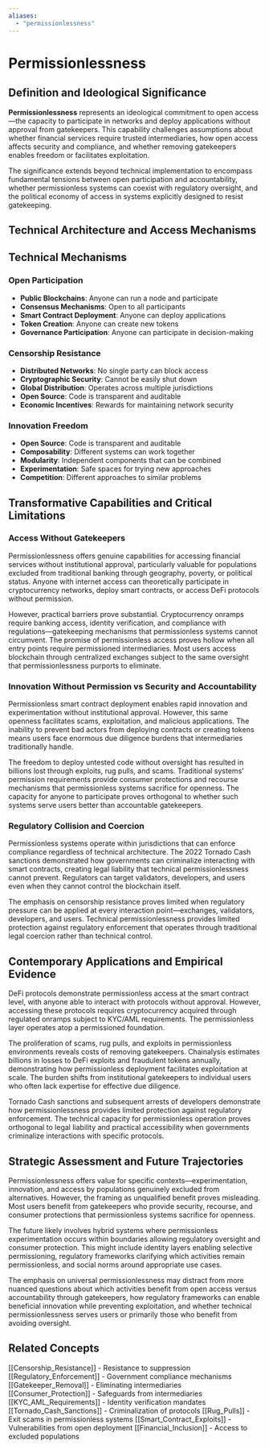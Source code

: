 ```yaml
---
aliases:
  - "permissionlessness"
---
```


# Permissionlessness

## Definition and Ideological Significance

**Permissionlessness** represents an ideological commitment to open access—the capacity to participate in networks and deploy applications without approval from gatekeepers. This capability challenges assumptions about whether financial services require trusted intermediaries, how open access affects security and compliance, and whether removing gatekeepers enables freedom or facilitates exploitation.

The significance extends beyond technical implementation to encompass fundamental tensions between open participation and accountability, whether permissionless systems can coexist with regulatory oversight, and the political economy of access in systems explicitly designed to resist gatekeeping.

## Technical Architecture and Access Mechanisms

## Technical Mechanisms

### Open Participation
- **Public Blockchains**: Anyone can run a node and participate
- **Consensus Mechanisms**: Open to all participants
- **Smart Contract Deployment**: Anyone can deploy applications
- **Token Creation**: Anyone can create new tokens
- **Governance Participation**: Anyone can participate in decision-making

### Censorship Resistance
- **Distributed Networks**: No single party can block access
- **Cryptographic Security**: Cannot be easily shut down
- **Global Distribution**: Operates across multiple jurisdictions
- **Open Source**: Code is transparent and auditable
- **Economic Incentives**: Rewards for maintaining network security

### Innovation Freedom
- **Open Source**: Code is transparent and auditable
- **Composability**: Different systems can work together
- **Modularity**: Independent components that can be combined
- **Experimentation**: Safe spaces for trying new approaches
- **Competition**: Different approaches to similar problems

## Transformative Capabilities and Critical Limitations

### Access Without Gatekeepers

Permissionlessness offers genuine capabilities for accessing financial services without institutional approval, particularly valuable for populations excluded from traditional banking through geography, poverty, or political status. Anyone with internet access can theoretically participate in cryptocurrency networks, deploy smart contracts, or access DeFi protocols without permission.

However, practical barriers prove substantial. Cryptocurrency onramps require banking access, identity verification, and compliance with regulations—gatekeeping mechanisms that permissionless systems cannot circumvent. The promise of permissionless access proves hollow when all entry points require permissioned intermediaries. Most users access blockchain through centralized exchanges subject to the same oversight that permissionlessness purports to eliminate.

### Innovation Without Permission vs Security and Accountability

Permissionless smart contract deployment enables rapid innovation and experimentation without institutional approval. However, this same openness facilitates scams, exploitation, and malicious applications. The inability to prevent bad actors from deploying contracts or creating tokens means users face enormous due diligence burdens that intermediaries traditionally handle.

The freedom to deploy untested code without oversight has resulted in billions lost through exploits, rug pulls, and scams. Traditional systems' permission requirements provide consumer protections and recourse mechanisms that permissionless systems sacrifice for openness. The capacity for anyone to participate proves orthogonal to whether such systems serve users better than accountable gatekeepers.

### Regulatory Collision and Coercion

Permissionless systems operate within jurisdictions that can enforce compliance regardless of technical architecture. The 2022 Tornado Cash sanctions demonstrated how governments can criminalize interacting with smart contracts, creating legal liability that technical permissionlessness cannot prevent. Regulators can target validators, developers, and users even when they cannot control the blockchain itself.

The emphasis on censorship resistance proves limited when regulatory pressure can be applied at every interaction point—exchanges, validators, developers, and users. Technical permissionlessness provides limited protection against regulatory enforcement that operates through traditional legal coercion rather than technical control.

## Contemporary Applications and Empirical Evidence

DeFi protocols demonstrate permissionless access at the smart contract level, with anyone able to interact with protocols without approval. However, accessing these protocols requires cryptocurrency acquired through regulated onramps subject to KYC/AML requirements. The permissionless layer operates atop a permissioned foundation.

The proliferation of scams, rug pulls, and exploits in permissionless environments reveals costs of removing gatekeepers. Chainalysis estimates billions in losses to DeFi exploits and fraudulent tokens annually, demonstrating how permissionless deployment facilitates exploitation at scale. The burden shifts from institutional gatekeepers to individual users who often lack expertise for effective due diligence.

Tornado Cash sanctions and subsequent arrests of developers demonstrate how permissionlessness provides limited protection against regulatory enforcement. The technical capacity for permissionless operation proves orthogonal to legal liability and practical accessibility when governments criminalize interactions with specific protocols.

## Strategic Assessment and Future Trajectories

Permissionlessness offers value for specific contexts—experimentation, innovation, and access by populations genuinely excluded from alternatives. However, the framing as unqualified benefit proves misleading. Most users benefit from gatekeepers who provide security, recourse, and consumer protections that permissionless systems sacrifice for openness.

The future likely involves hybrid systems where permissionless experimentation occurs within boundaries allowing regulatory oversight and consumer protection. This might include identity layers enabling selective permissioning, regulatory frameworks clarifying which activities remain permissionless, and social norms around appropriate use cases.

The emphasis on universal permissionlessness may distract from more nuanced questions about which activities benefit from open access versus accountability through gatekeepers, how regulatory frameworks can enable beneficial innovation while preventing exploitation, and whether technical permissionlessness serves users or primarily those who benefit from avoiding oversight.

## Related Concepts

[[Censorship_Resistance]] - Resistance to suppression
[[Regulatory_Enforcement]] - Government compliance mechanisms
[[Gatekeeper_Removal]] - Eliminating intermediaries
[[Consumer_Protection]] - Safeguards from intermediaries
[[KYC_AML_Requirements]] - Identity verification mandates
[[Tornado_Cash_Sanctions]] - Criminalization of protocols
[[Rug_Pulls]] - Exit scams in permissionless systems
[[Smart_Contract_Exploits]] - Vulnerabilities from open deployment
[[Financial_Inclusion]] - Access to excluded populations
